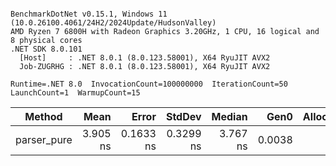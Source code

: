 ```

BenchmarkDotNet v0.15.1, Windows 11 (10.0.26100.4061/24H2/2024Update/HudsonValley)
AMD Ryzen 7 6800H with Radeon Graphics 3.20GHz, 1 CPU, 16 logical and 8 physical cores
.NET SDK 8.0.101
  [Host]     : .NET 8.0.1 (8.0.123.58001), X64 RyuJIT AVX2
  Job-ZUGRHG : .NET 8.0.1 (8.0.123.58001), X64 RyuJIT AVX2

Runtime=.NET 8.0  InvocationCount=100000000  IterationCount=50  
LaunchCount=1  WarmupCount=15  

```
| Method      | Mean     | Error     | StdDev    | Median   | Gen0   | Allocated |
|------------ |---------:|----------:|----------:|---------:|-------:|----------:|
| parser_pure | 3.905 ns | 0.1633 ns | 0.3299 ns | 3.767 ns | 0.0038 |      32 B |

